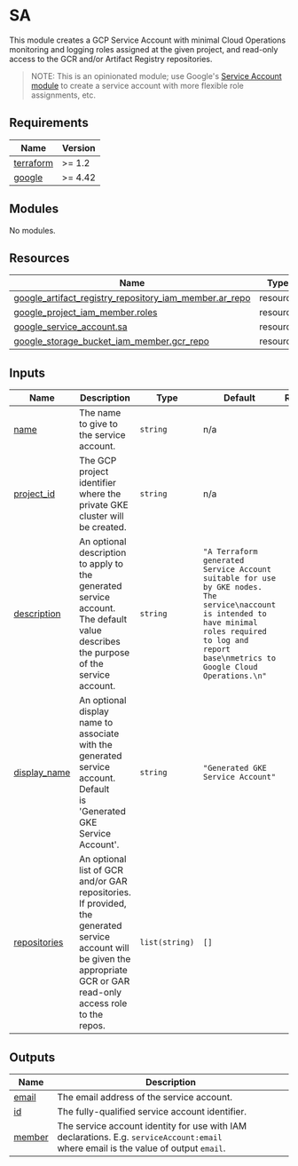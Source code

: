 # SA

This module creates a GCP Service Account with minimal Cloud Operations monitoring
and logging roles assigned at the given project, and read-only access to the
GCR and/or Artifact Registry repositories.

> NOTE: This is an opinionated module; use Google's [Service Account module] to
> create a service account with more flexible role assignments, etc.

<!-- markdownlint-disable MD033 MD034-->
<!-- BEGINNING OF PRE-COMMIT-TERRAFORM DOCS HOOK -->
## Requirements

| Name | Version |
|------|---------|
| <a name="requirement_terraform"></a> [terraform](#requirement\_terraform) | >= 1.2 |
| <a name="requirement_google"></a> [google](#requirement\_google) | >= 4.42 |

## Modules

No modules.

## Resources

| Name | Type |
|------|------|
| [google_artifact_registry_repository_iam_member.ar_repo](https://registry.terraform.io/providers/hashicorp/google/latest/docs/resources/artifact_registry_repository_iam_member) | resource |
| [google_project_iam_member.roles](https://registry.terraform.io/providers/hashicorp/google/latest/docs/resources/project_iam_member) | resource |
| [google_service_account.sa](https://registry.terraform.io/providers/hashicorp/google/latest/docs/resources/service_account) | resource |
| [google_storage_bucket_iam_member.gcr_repo](https://registry.terraform.io/providers/hashicorp/google/latest/docs/resources/storage_bucket_iam_member) | resource |

## Inputs

| Name | Description | Type | Default | Required |
|------|-------------|------|---------|:--------:|
| <a name="input_name"></a> [name](#input\_name) | The name to give to the service account. | `string` | n/a | yes |
| <a name="input_project_id"></a> [project\_id](#input\_project\_id) | The GCP project identifier where the private GKE cluster will be created. | `string` | n/a | yes |
| <a name="input_description"></a> [description](#input\_description) | An optional description to apply to the generated service account. The default<br>value describes the purpose of the service account. | `string` | `"A Terraform generated Service Account suitable for use by GKE nodes. The service\naccount is intended to have minimal roles required to log and report base\nmetrics to Google Cloud Operations.\n"` | no |
| <a name="input_display_name"></a> [display\_name](#input\_display\_name) | An optional display name to associate with the generated service account. Default<br>is 'Generated GKE Service Account'. | `string` | `"Generated GKE Service Account"` | no |
| <a name="input_repositories"></a> [repositories](#input\_repositories) | An optional list of GCR and/or GAR repositories. If provided, the generated<br>service account will be given the appropriate GCR or GAR read-only access role<br>to the repos. | `list(string)` | `[]` | no |

## Outputs

| Name | Description |
|------|-------------|
| <a name="output_email"></a> [email](#output\_email) | The email address of the service account. |
| <a name="output_id"></a> [id](#output\_id) | The fully-qualified service account identifier. |
| <a name="output_member"></a> [member](#output\_member) | The service account identity for use with IAM declarations. E.g. `serviceAccount:email`<br>where email is the value of output `email`. |
<!-- END OF PRE-COMMIT-TERRAFORM DOCS HOOK -->
<!-- markdownlint-enable MD033 MD034 -->

[Service Account module]: https://registry.terraform.io/modules/terraform-google-modules/service-accounts/google/latest

